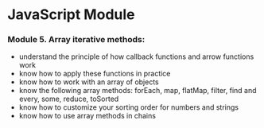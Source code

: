  <h1>JavaScript Module</h1>

 <h3>Module 5. Array iterative methods:</h3>
 
<ul>
    <li>understand the principle of how callback functions and arrow functions work</li>
    <li>know how to apply these functions in practice</li>
    <li>know how to work with an array of objects</li>
    <li>know the following array methods: forEach, map, flatMap, filter, find and every, some, reduce, toSorted</li>
    <li>know how to customize your sorting order for numbers and strings</li>
    <li>know how to use array methods in chains</li>
</ul>

